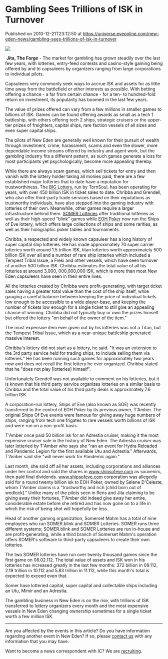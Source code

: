 # Gambling Sees Trillions of ISK in Turnover
Published on 2010-12-21T23:12:50 at https://universe.eveonline.com/new-eden-news/gambling-sees-trillions-of-isk-in-turnover

![](http://www.eve-ic.net/media/assets/icarticlebanner.png)  
  
​ **Jita, The Forge** \- The market for gambling has grown steadily over the last few years, with lotteries, entry-feed contests and casino-style gaming being offered by and to capsuleers by organizers ranging from large corporations to individual pilots.   
  
Capsuleers very commonly seek ways to accrue ISK and assets for as little time away from the battlefield or other interests as possible. With betting offering a chance - a far from certain chance - for a ten- to hundred-fold return on investment, its popularity has boomed in the last few years.   
  
The value of prizes offered can vary from a few millions in smaller games to billions of ISK. Games can be found offering awards as small as a tech 1 battleship, with others offering tech 2 ships, strategic cruisers or the upper-tier prizes of freighters, capital ships, rare faction vessels of all sizes and even super capital ships.   
  
The pilots of New Eden are generally well known for their pursuit of wealth through investment, crime, harassment, scams and even the slower, more dependable income streams offered by industry and agent work, but the gambling industry fits a different pattern, as such games generate a loss for most participants yet psychologically, become more appealing thereby.   
  
While there are always scam games, which sell tickets for entry and then vanish with the lottery holder taking all monies paid, there are a few established major lotteries that to date have a reputation for trustworthiness. The [BIG Lottery](http://biglottery.big-eve.com/), run by TornSoul, has been operating for years, with over 450 billion ISK in ticket sales to date. Chribba and Grendell, who also offer third-party trade services based on their reputations as trustworthy individuals, have also stepped into the gaming industry with lotteries of their own. Meanwhile, other games require a larger infrastructure behind them. [SOMER Lotteries](http://somer.idiofx.com/) offer traditional lotteries as well as their high-speed "blink" games while [EOH Poker](http://www.eohpoker.com/) now run the Ships of Eve lottery, which offers large collections of ships and some rarities, as well as their holographic poker tables and tournaments.   
  
Chribba, a respected and widely known capsuleer has a long history of super capital ship lotteries. He has made approximately 70 super carrier lotteries worth around 1.5 trillion ISK, titan lotteries worth approximately 500 billion ISK over all and a number of rare ship lotteries which included a Tempest Tribal Issue, a Freki and other vessels, which have seen turnover of another 500 billion ISK. Chribba estimates the total value of all his lotteries at around 3,000, 000,000,000 ISK, which is more than most New Eden capsuleers have seen in their entire lives.   
  
All the lotteries created by Chribba were profit-generating, with target ticket sales having a greater total value than the cost of the ship itself, while gauging a careful balance between keeping the price of individual tickets low enough to be accessible to a wide player-base, and keeping the number of tickets low enough for a single ticket to still give an appealing chance of winning. Chribba did not typically buy or own the prizes himself but offered the lottery "on behalf of the owner of the item."   
  
The most expensive item ever given out by his lotteries was not a Titan, but the Tempest Tribal Issue, which as a near-unique battleship generated massive interest.   
  
Chribba's lottery did not start as a lottery, he said. "It was an extension to the 3rd party service held for trading ships, to include selling them via lotteries." He has been running such games for approximately two years now and does not recall the first lottery he ever organized. Chribba stated that he "does not play [lotteries] himself".   
  
Unfortunately Grendell was not available to comment on his lotteries, but it is known that his third party service organizes lotteries on a similar basis to Chribba and the total value of his third party deals is approximately 7.6 trillion ISK.   
  
A corporation-run lottery, Ships of Eve (also known as SOE) was recently transferred to the control of EOH Poker by its previous owner, T'Amber. The original Ships Of Eve events were famous for giving away huge numbers of ships, ranging from tech one frigates to rare vessels worth billions of ISK and were run on a non-profit basis.   
  
T'Amber once paid 50 billion isk for an Adrestia cruiser, making it the most expensive cruiser sale in the history of New Eden. The Adrestia cruiser was later lotteried by T'Amber who says she "ran an event for Hydra Reloaded and Pandemic Legion for the first available Utu and Adrestia." Afterwards, T'Amber said she "will never work for Pandemic again."   
  
Last month, she sold off all her assets, including corporations and alliances under her control and sold the shares in www.shipsofeve.com as souvenirs, then paid final dividends. www.shipsofeve.com corporation was allegedly sold for a round twenty billion isk to EOH Poker, owned by Selene D'Celeste, whom T'Amber claims is a "trustworthy and rich [child born out of wedlock]." Unlike many of the pilots seen in Rens and Jita claiming to be giving away their fortunes, T'Amber did indeed give away her entire, considerable estate before she retired and has now gone on to a life in which the risk of being shot will hopefully be less.  
  
Head of another gaming organization, Somerset Mahm has a total of nine employees who run SOMER.blink and SOMER Lotteries. SOMER runs three different systems; SOMER.blink and SOMER Lotteries are run in-house and are profit-generating, while a third branch of Somerset Mahm's operation offers SOMER's software to third-party capsuleers to create their own lotteries.   
  
The two SOMER lotteries have run over twenty thousand games since the first game on 08.02.112. The total value of assets and ISK won in his lotteries has increased greatly in the last few months: 372 billion in 09.112, 2.19 trillion in 10.112 and 5.83 trillion in 11.112, while this month's total is expected to exceed even that.   
  
Somer have lotteried capital, super capital and collectable ships including an Utu, Mimir and an Adrestia.   
  
The gambling business in New Eden is on the rise, with trillions of ISK transferred to lottery organizers every month and the most expensive vessels in New Eden changing ownership sometimes for a single ticket worth a few million ISK.

* * *

Are you affected by the events in this article? Do you have information regarding another event in New Eden? If so, please [contact us](http://www.eveonline.com/news.asp?a=submitrp) with any information that you may have.  
  
Want to become a news correspondent with IC? We are [recruiting](http://www.eveonline.com/isd.asp).
